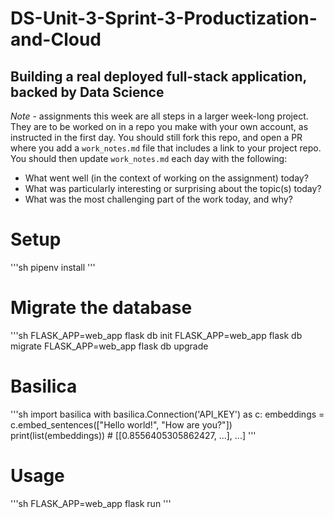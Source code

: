 # DS-Unit-3-Sprint-3-Productization-and-Cloud
Building a real deployed full-stack application, backed by Data Science
--------------------

*Note* - assignments this week are all steps in a larger week-long project. They
are to be worked on in a repo you make with your own account, as instructed in
the first day. You should still fork this repo, and open a PR where you add a
`work_notes.md` file that includes a link to your project repo. You should then
update `work_notes.md` each day with the following:

- What went well (in the context of working on the assignment) today?
- What was particularly interesting or surprising about the topic(s) today?
- What was the most challenging part of the work today, and why?


# Setup
'''sh
pipenv install
'''
# Migrate the database
'''sh
FLASK_APP=web_app flask db init
FLASK_APP=web_app flask db migrate
FLASK_APP=web_app flask db upgrade
# Basilica
'''sh
import basilica
with basilica.Connection('API_KEY') as c:
    embeddings = c.embed_sentences(["Hello world!", "How are you?"])
    print(list(embeddings)) # [[0.8556405305862427, ...], ...]
'''
# Usage

'''sh
FLASK_APP=web_app flask run
'''

